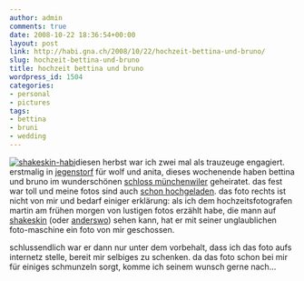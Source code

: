 ```yaml
---
author: admin
comments: true
date: 2008-10-22 18:36:54+00:00
layout: post
link: http://habi.gna.ch/2008/10/22/hochzeit-bettina-und-bruno/
slug: hochzeit-bettina-und-bruno
title: hochzeit bettina und bruno
wordpress_id: 1504
categories:
- personal
- pictures
tags:
- bettina
- bruni
- wedding
---
```


[![shakeskin-habi](http://habi.gna.ch/wp-content/uploads/2008/10/d3f-83741.jpg)](http://habi.gna.ch/wp-content/uploads/2008/10/d3f-8374.jpg)diesen herbst war ich zwei mal als trauzeuge engagiert. erstmalig in [jegenstorf](http://flickr.com/photos/habi/tags/jegenstorf) für wolf und anita, dieses wochenende haben bettina und bruno im wunderschönen [schlos](http://www.schlossmuenchenwiler.ch/)[s münchenwiler](http://www.schlossmuenchenwiler.ch/) geheiratet. das fest war toll und meine fotos sind auch [schon hochgeladen](http://flickr.com/photos/habi/sets/72157608216573253/). das foto rechts ist nicht von mir und bedarf einiger erklärung: als ich dem hochzeitsfotografen martin am frühen morgen von lustigen fotos erzählt habe, die mann auf [shakeskin](http://shakeskin.com/) (oder [anderswo](http://flickr.com/photos/habi/245722599/)) sehen kann, hat er mit seiner unglaublichen foto-maschine ein foto von mir geschossen.



schlussendlich war er dann nur unter dem vorbehalt, dass ich das foto aufs internetz stelle, bereit mir selbiges zu schenken. da das foto schon bei mir für einiges schmunzeln sorgt, komme ich seinem wunsch gerne nach...



